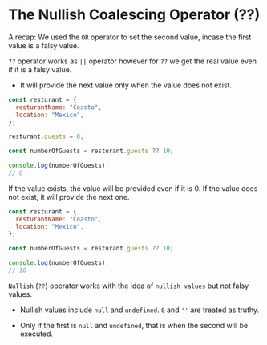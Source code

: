 # The Nullish Coalescing Operator (??)

A recap: We used the `OR` operator to set the second value, incase the first value is a falsy value.

`??` operator works as `||` operator however for `??` we get the real value even if it is a falsy value.

- It will provide the next value only when the value does not exist.

```js
const resturant = {
  resturantName: "Coasto",
  location: "Mexico",
};

resturant.guests = 0;

const numberOfGuests = resturant.guests ?? 10;

console.log(numberOfGuests);
// 0
```

If the value exists, the value will be provided even if it is 0. If the value does not exist, it will provide the next one.

```js
const resturant = {
  resturantName: "Coasto",
  location: "Mexico",
};

const numberOfGuests = resturant.guests ?? 10;

console.log(numberOfGuests);
// 10
```

`Nullish` (`??`) operator works with the idea of `nullish values` but not falsy values.

- Nullish values include `null` and `undefined`. `0` and `''` are treated as truthy.

- Only if the first is `null` and `undefined`, that is when the second will be executed.
